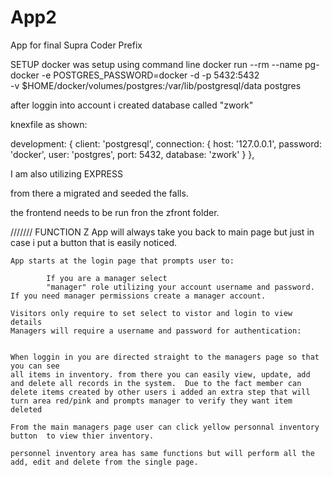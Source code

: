# App2
App for final Supra Coder Prefix


SETUP
docker was setup using command line
docker run --rm --name pg-docker -e POSTGRES_PASSWORD=docker -d -p 5432:5432 \
-v $HOME/docker/volumes/postgres:/var/lib/postgresql/data postgres

after loggin into account i created database called "zwork"

knexfile as shown:

  development: {
    client: 'postgresql',
      connection: {
        host: '127.0.0.1',
        password: 'docker',
        user: 'postgres',
          port: 5432,
          database: 'zwork'
    }
  },

I am also utilizing EXPRESS 

from there a migrated and seeded the falls. 


the frontend needs to be run fron the zfront folder. 



///////
FUNCTION
    Z App will always take you back to main page but just in case i put a button that is easily noticed. 

    App starts at the login page that prompts user to:

            If you are a manager select 
            "manager" role utilizing your account username and password. If you need manager permissions create a manager account. 
    
    Visitors only require to set select to vistor and login to view details
    Managers will require a username and password for authentication:


    When loggin in you are directed straight to the managers page so that you can see 
    all items in inventory. from there you can easily view, update, add and delete all records in the system.  Due to the fact member can delete items created by other users i added an extra step that will turn area red/pink and prompts manager to verify they want item deleted

    From the main managers page user can click yellow personnal inventory button  to view thier inventory. 

    personnel inventory area has same functions but will perform all the add, edit and delete from the single page. 

